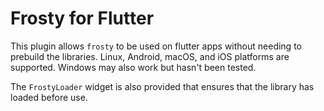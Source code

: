 # Frosty for Flutter

This plugin allows `frosty` to be used on flutter apps without needing to
prebuild the libraries. Linux, Android, macOS, and iOS platforms are supported.
Windows may also work but hasn't been tested.

The `FrostyLoader` widget is also provided that ensures that the library has
loaded before use.
